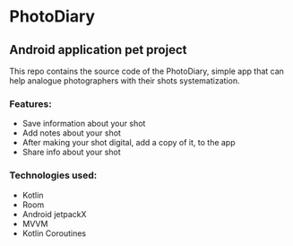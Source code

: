 # PhotoDiary

## Android application pet project

This repo contains the source code of the PhotoDiary, simple app that can help analogue photographers with their shots systematization.

### Features:

- Save information about your shot
- Add notes about your shot
 - After making your shot digital, add a copy of it, to the app
 - Share info about your shot

### Technologies used:

- Kotlin
- Room
- Android jetpackX
- MVVM 
- Kotlin Coroutines
